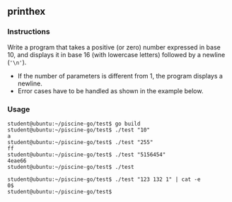 ## printhex

### Instructions

Write a program that takes a positive (or zero) number expressed in base 10, and displays it in base 16 (with lowercase letters) followed by a newline (`'\n'`).

-   If the number of parameters is different from 1, the program displays a newline.
-   Error cases have to be handled as shown in the example below. 

### Usage

```console
student@ubuntu:~/piscine-go/test$ go build
student@ubuntu:~/piscine-go/test$ ./test "10"
a
student@ubuntu:~/piscine-go/test$ ./test "255"
ff
student@ubuntu:~/piscine-go/test$ ./test "5156454"
4eae66
student@ubuntu:~/piscine-go/test$ ./test

student@ubuntu:~/piscine-go/test$ ./test "123 132 1" | cat -e
0$
student@ubuntu:~/piscine-go/test$ 
```
